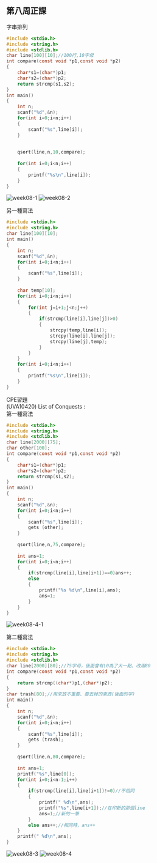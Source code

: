 ## 第八周正課

字串排列
```c
#include <stdio.h>
#include <string.h>
#include <stdlib.h>
char line[100][10];//100行,10字母
int compare(const void *p1,const void *p2)
{
	char*s1=(char*)p1;
	char*s2=(char*)p2;
	return strcmp(s1,s2);
}
int main()
{
	int n;
	scanf("%d",&n);
	for(int i=0;i<n;i++)
	{
		scanf("%s",line[i]);
	}
	
	
	qsort(line,n,10,compare);
	
	for(int i=0;i<n;i++)
	{
		printf("%s\n",line[i]);
	}
}
```
![week08-1](https://user-images.githubusercontent.com/71545492/114962595-8f876000-9e9d-11eb-917b-f7b4b27c01bf.png)
![week08-2](https://user-images.githubusercontent.com/71545492/114962602-91e9ba00-9e9d-11eb-879c-f952e6db45f7.png)

另一種寫法
```c
#include <stdio.h>
#include <string.h>
char line[100][10];
int main()
{
	int n;
	scanf("%d",&n);
	for(int i=0;i<n;i++)
	{
		scanf("%s",line[i]);
	}
	
	char temp[10];
	for(int i=0;i<n;i++)
	{
		for(int j=i+1;j<n;j++)
		{
			if(strcmp(line[i],line[j])>0)
			{
				strcpy(temp,line[i]);
				strcpy(line[i],line[j]);
				strcpy(line[j],temp);
			}
		}
	}
	for(int i=0;i<n;i++)
	{
		printf("%s\n",line[i]);
	}
} 

```

CPE習題  
(UVA10420) List of Conquests :  
第一種寫法
```c
#include <stdio.h>
#include <string.h>
#include <stdlib.h>
char line[2000][75];
char other[100];
int compare(const void *p1,const void *p2)
{
	char*s1=(char*)p1;
	char*s2=(char*)p2;
	return strcmp(s1,s2);
}
int main()
{
	int n;
	scanf("%d",&n);
	for(int i=0;i<n;i++)
	{
		scanf("%s",line[i]);
		gets (other);
	}
	
	qsort(line,n,75,compare);
	
	int ans=1;
	for(int i=0;i<n;i++)
	{
		if(strcmp(line[i],line[i+1])==0)ans++;
		else
		{
			printf("%s %d\n",line[i],ans);
			ans=1;
		}
	}
}
```
![week08-4-1](https://user-images.githubusercontent.com/71545492/114963301-05d89200-9e9f-11eb-8673-37a8eff84fd4.png)

第二種寫法
```c
#include <stdio.h>
#include <string.h>
#include <stdlib.h>
char line[2000][80];//75字母，後面會有\0為了大一點，改用80
int compare(const void *p1,const void *p2)
{
	return strcmp((char*)p1,(char*)p2);
}
char trash[80];//用來放不重要、要丟掉的東西(後面的字)
int main()
{
	int n;
	scanf("%d",&n);
	for(int i=0;i<n;i++)
	{
		scanf("%s",line[i]);
		gets (trash);
	}
	
	qsort(line,n,80,compare);
	
	int ans=1;
	printf("%s",line[0]);
	for(int i=0;i<n-1;i++)
	{
		if(strcmp(line[i],line[i+1])!=0)//不相同
		{
			printf(" %d\n",ans);
			printf("%s",line[i+1]);//在印新的那個line
			ans=1;//新的一筆
		}
		else ans++;//相同時，ans++
	}
	printf(" %d\n",ans);
}
```

![week08-3](https://user-images.githubusercontent.com/71545492/114962645-a6c64d80-9e9d-11eb-9258-63719bf3e381.png)
![week08-4](https://user-images.githubusercontent.com/71545492/114962650-a928a780-9e9d-11eb-807c-f175ecb34b1e.png)

